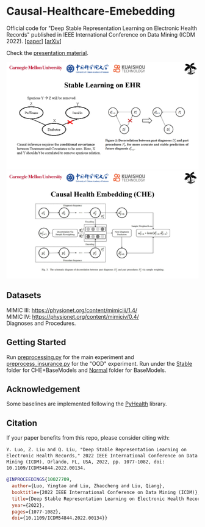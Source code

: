 # Causal-Healthcare-Emebedding
Official code for "Deep Stable Representation Learning on Electronic Health Records" published in IEEE International Conference on Data Mining (ICDM 2022). [[paper](https://doi.org/10.1109/ICDM54844.2022.00134)]  [[arXiv](https://arxiv.org/abs/2209.01321)]  

Check the [presentation material](https://github.com/yingtaoluo/Causal-Healthcare-Emebedding/blob/main/Presentation%20on%20EHR.pptx).

![image](https://github.com/yingtaoluo/Causal-Healthcare-Emebedding/blob/main/motivation.png)  
![image](https://github.com/yingtaoluo/Causal-Healthcare-Emebedding/blob/main/method.png)  

## Datasets
MIMIC III: https://physionet.org/content/mimiciii/1.4/  
MIMIC IV: https://physionet.org/content/mimiciv/0.4/  
Diagnoses and Procedures.

## Getting Started
Run [preprocessing.py](https://github.com/yingtaoluo/Causal-Healthcare-Emebedding/blob/main/preprocessing.py) for the main experiment and [preprocess_insurance.py](https://github.com/yingtaoluo/Causal-Healthcare-Emebedding/blob/main/preprocess_insurance.py) for the "OOD" experiment. Run under the [Stable](https://github.com/yingtaoluo/Causal-Healthcare-Emebedding/tree/main/Stable) folder for CHE+BaseModels and [Normal](https://github.com/yingtaoluo/Causal-Healthcare-Emebedding/tree/main/Normal) folder for BaseModels.

## Acknowledgement
Some baselines are implemented following the [PyHealth](https://github.com/sunlabuiuc/PyHealth) library.

## Citation 
If your paper benefits from this repo, please consider citing with:

```
Y. Luo, Z. Liu and Q. Liu, "Deep Stable Representation Learning on Electronic Health Records," 2022 IEEE International Conference on Data Mining (ICDM), Orlando, FL, USA, 2022, pp. 1077-1082, doi: 10.1109/ICDM54844.2022.00134.  
```

```bibtex
@INPROCEEDINGS{10027709,  
  author={Luo, Yingtao and Liu, Zhaocheng and Liu, Qiang},  
  booktitle={2022 IEEE International Conference on Data Mining (ICDM)},   
  title={Deep Stable Representation Learning on Electronic Health Records},  
  year={2022},  
  pages={1077-1082},  
  doi={10.1109/ICDM54844.2022.00134}}

